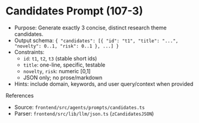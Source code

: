 # Candidates Prompt (107-3)

- Purpose: Generate exactly 3 concise, distinct research theme candidates.
- Output schema: `{ "candidates": [{ "id": "t1", "title": "...", "novelty": 0..1, "risk": 0..1 }, ...] }`
- Constraints:
  - `id`: `t1`, `t2`, `t3` (stable short ids)
  - `title`: one-line, specific, testable
  - `novelty`, `risk`: numeric [0,1]
  - JSON only; no prose/markdown
- Hints: include domain, keywords, and user query/context when provided

References
- Source: `frontend/src/agents/prompts/candidates.ts`
- Parser: `frontend/src/lib/llm/json.ts` (`zCandidatesJSON`)


